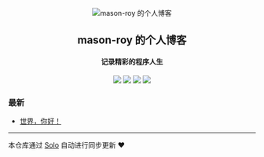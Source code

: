 <p align="center"><img alt="mason-roy 的个人博客" src="https://static.b3log.org/images/brand/solo-32.png"></p><h2 align="center">
mason-roy 的个人博客
</h2>

<h4 align="center">记录精彩的程序人生</h4>
<p align="center"><a title="mason-roy 的个人博客" target="_blank" href="https://github.com/mason-roy/solo-blog"><img src="https://img.shields.io/github/last-commit/mason-roy/solo-blog.svg?style=flat-square&color=FF9900"></a>
<a title="GitHub repo size in bytes" target="_blank" href="https://github.com/mason-roy/solo-blog"><img src="https://img.shields.io/github/repo-size/mason-roy/solo-blog.svg?style=flat-square"></a>
<a title="Solo Version" target="_blank" href="https://github.com/b3log/solo/releases"><img src="https://img.shields.io/badge/solo-3.6.4-f1e05a.svg?style=flat-square&color=blueviolet"></a>
<a title="Hits" target="_blank" href="https://github.com/b3log/hits"><img src="https://hits.b3log.org/mason-roy/solo-blog.svg"></a></p>

### 最新

* [世界，你好！](http://blog.doveop.com/hello-solo)



---

本仓库通过 [Solo](https://github.com/b3log/solo) 自动进行同步更新 ❤️ 